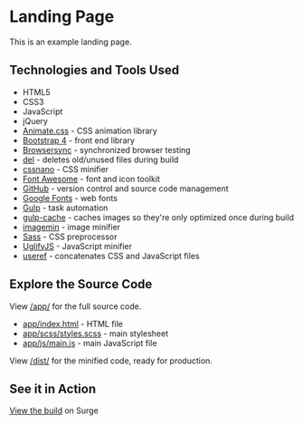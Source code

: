 # Landing Page #
This is an example landing page.

## Technologies and Tools Used ##
* HTML5
* CSS3
* JavaScript
* jQuery
* [Animate.css](https://daneden.github.io/animate.css/) - CSS animation library
* [Bootstrap 4](https://getbootstrap.com/) - front end library
* [Browsersync](https://browsersync.io/) - synchronized browser testing
* [del](https://www.npmjs.com/package/del) - deletes old/unused files during build
* [cssnano](https://github.com/ben-eb/cssnano) - CSS minifier
* [Font Awesome](https://fontawesome.com/) - font and icon toolkit
* [GitHub](https://github.com/bgrapes/landing-page) - version control and source code management
* [Google Fonts](https://fonts.google.com/specimen/Montserrat) - web fonts
* [Gulp](https://gulpjs.com/) - task automation
* [gulp-cache](https://www.npmjs.com/package/gulp-cache) - caches images so they're only optimized once during build
* [imagemin](https://github.com/imagemin/imagemin) - image minifier
* [Sass](https://sass-lang.com/) - CSS preprocessor
* [UglifyJS](https://github.com/mishoo/UglifyJS2) - JavaScript minifier
* [useref](https://github.com/jonkemp/useref) - concatenates CSS and JavaScript files

## Explore the Source Code ##
View [/app/](https://github.com/bgrapes/landing-page/tree/master/app) for the full source code.

* [app/index.html](https://github.com/bgrapes/landing-page/blob/master/app/index.html) - HTML file
* [app/scss/styles.scss](https://github.com/bgrapes/landing-page/blob/master/app/scss/styles.scss) - main stylesheet
* [app/js/main.js](https://github.com/bgrapes/landing-page/blob/master/app/js/main.js) - main JavaScript file

View [/dist/](https://github.com/bgrapes/landing-page/tree/master/dist) for the minified code, ready for production.

## See it in Action ##
[View the build](http://landing-page.bg.surge.sh/) on Surge